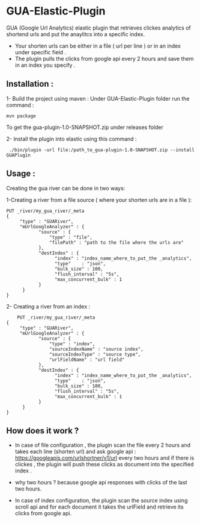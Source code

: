 GUA-Elastic-Plugin
==================
GUA (Google Url Analytics) elastic plugin that retrieves clickes analytics of shortend urls and put the anaylitcs into a specific index.

- Your shorten urls can be either in a file ( url per line ) or in an index under specific field .  
- The plugin pulls the clicks from google api every 2 hours and save them in an index you specify .


Installation :
----------
1- Build the project using maven :
Under GUA-Elastic-Plugin folder run the command :

    mvn package
To get the gua-plugin-1.0-SNAPSHOT.zip under releases folder 

2- Install the plugin into elastic using this command :

     ./bin/plugin -url file:/path_to_gua-plugin-1.0-SNAPSHOT.zip --install GUAPlugin

Usage :
----------
Creating the gua river can be done in two ways:

1-Creating a river from a file source ( where your shorten urls are in a file ):

    PUT _river/my_gua_river/_meta
    {
    	 "type" : "GUARiver",
    	 "mUrlGoogleAnalyzer" : {
    			"source" : {
    				"type" : "file",
    				"filePath" : "path to the file where the urls are"
    			},
    		    "destIndex" : {
    			      "index" : "index_name_where_to_put_the _analytics",
    			      "type"	: "json",
    			      "bulk_size" : 100,
    			      "flush_interval" : "5s",
    			      "max_concurrent_bulk" : 1
    		    }
    	  }
    }

2- Creating a river from an index :

        PUT _river/my_gua_river/_meta
    {
    	 "type" : "GUARiver",
    	 "mUrlGoogleAnalyzer" : {
    			"source" : {
    				"type" : "index",
    				"sourceIndexName" : "source index",
		  			"sourceIndexType" : "source type",
		  			"urlFieldName" : "url field"
	  			},
    		    "destIndex" : {
    			      "index" : "index_name_where_to_put_the _analytics",
    			      "type"	: "json",
    			      "bulk_size" : 100,
    			      "flush_interval" : "5s",
    			      "max_concurrent_bulk" : 1
    		    }
    	  }
    }

How does it work ?
----------
- In case of file configuration , the plugin scan the file every 2 hours and takes each line (shorten url) and ask google api : https://googleapis.com/urlshortner/v1/url every two hours and if there is clickes , the plugin will push these clicks as document into the specified index .

- why two hours ? because google api responses with clicks of the last two hours.

- In case of index configuration, the plugin scan the source index using scroll api and for each document it takes the urlField and retrieve its clicks from google api.  

